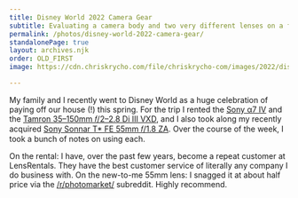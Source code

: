 ```yaml
---
title: Disney World 2022 Camera Gear
subtitle: Evaluating a camera body and two very different lenses on a family trip to Disney World in summer 2022.
permalink: /photos/disney-world-2022-camera-gear/
standalonePage: true
layout: archives.njk
order: OLD_FIRST
image: https://cdn.chriskrycho.com/file/chriskrycho-com/images/2022/disney/tamron-lens/scale.jpg

---
```


My family and I recently went to Disney World as a huge celebration of paying off our house (!) this spring. For the trip I rented the [Sony α7 IV][camera] and the [Tamron 35–150mm 𝑓/2–2.8 Di III VXD][tamron-lens], and I also took along my recently acquired [Sony Sonnar T\* FE 55mm 𝑓/1.8 ZA][sony-lens]. Over the course of the week, I took a bunch of notes on using each.

On the rental: I have, over the past few years, become a repeat customer at LensRentals. They have the best customer service of literally any company I do business with. On the new-to-me 55mm lens: I snagged it at about half price via the [/r/photomarket/][reddit] subreddit. Highly recommend.

[camera]: https://www.bhphotovideo.com/c/product/1667800-REG/sony_ilce_7m4_b_alpha_a7_iv_mirrorless.html?sts=hist-pi&pim=Y
[tamron-lens]: https://www.bhphotovideo.com/c/product/1658158-REG/tamron_a058_35_150mm_f_f_2_2_8_di_iii.html
[sony-lens]: https://www.bhphotovideo.com/c/search?Ntt=sony%20sonnar%20t%20fe%2055mm%20f%2F1.8%20za%20lens&N=0&InitialSearch=yes&sts=hist-ps
[reddit]: https://www.reddit.com/r/photomarket/
